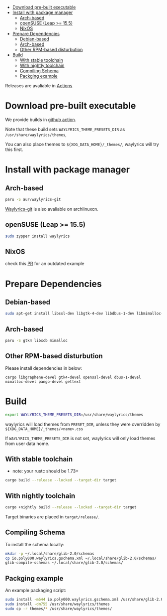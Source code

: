 
- [Download pre-built executable](#download-pre-built-executable)
- [Install with package manager](#install-with-package-manager)
  - [Arch-based](#arch-based)
  - [openSUSE (Leap \>= 15.5)](#opensuse-leap--155)
  - [NixOS](#nixos)
- [Prepare Dependencies](#prepare-dependencies)
  - [Debian-based](#debian-based)
  - [Arch-based](#arch-based-1)
  - [Other RPM-based disturbution](#other-rpm-based-disturbution)
- [Build](#build)
  - [With stable toolchain](#with-stable-toolchain)
  - [With nightly toolchain](#with-nightly-toolchain)
  - [Compiling Schema](#compiling-schema)
  - [Packging example](#packging-example)

Releases are avaliable in [Actions](https://github.com/waylyrics/waylyrics/actions/workflows/smoketest.yml)

# Download pre-built executable

[builds]: https://github.com/waylyrics/waylyrics/actions/workflows/test.yml

We provide builds in [github action][builds].

Note that these build sets `WAYLYRICS_THEME_PRESETS_DIR` as `/usr/share/waylyrics/themes`,

You can also place themes to `${XDG_DATA_HOME}/_themes/`, waylyrics will try this first.

# Install with package manager

## Arch-based

```bash
paru -S aur/waylyrics-git
```

[Waylyrics-git](https://github.com/archlinuxcn/repo/tree/master/archlinuxcn/waylyrics-git) is also avaliable on archlinuxcn.

## openSUSE (Leap >= 15.5)

```bash
sudo zypper install waylyrics
```

## NixOS

check this [PR](https://github.com/NixOS/nixpkgs/pull/231984) for an outdated example

# Prepare Dependencies

## Debian-based

```bash
sudo apt-get install libssl-dev libgtk-4-dev libdbus-1-dev libmimalloc-dev gettext
```

## Arch-based

```bash
paru -S gtk4 libxcb mimalloc
```

## Other RPM-based disturbution

Please install dependencies in below:

```
cargo libgraphene-devel gtk4-devel openssl-devel dbus-1-devel mimalloc-devel pango-devel gettext
```

# Build

```bash
export WAYLYRICS_THEME_PRESETS_DIR=/usr/share/waylyrics/themes
```

waylyrics will load themes from `PRESET_DIR`, unless they were overridden by `${XDG_DATA_HOME}/_themes/<name>.css` 

If `WAYLYRICS_THEME_PRESETS_DIR` is not set, waylyrics will only load themes from user data home.

## With stable toolchain

* note: your rustc should be 1.73+

```bash
cargo build --release --locked --target-dir target
```

## With nightly toolchain

```bash
cargo +nightly build --release --locked --target-dir target
```

Target binaries are placed in `target/release/`.

## Compiling Schema

To install the schema locally:

```bash
mkdir -p ~/.local/share/glib-2.0/schemas
cp io.poly000.waylyrics.gschema.xml ~/.local/share/glib-2.0/schemas/
glib-compile-schemas ~/.local/share/glib-2.0/schemas/
```

## Packging example

An example packaging script:

```bash
sudo install -m644 io.poly000.waylyrics.gschema.xml /usr/share/glib-2.0/schemas/
sudo install -dm755 /usr/share/waylyrics/themes
sudo cp -r themes/* /usr/share/waylyrics/themes/
```